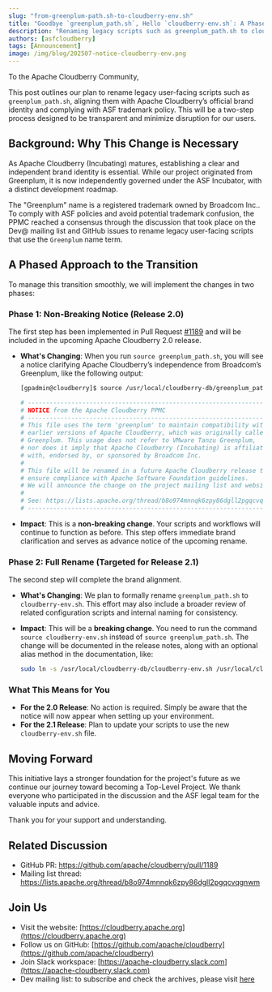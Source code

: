 ```yaml
---
slug: "from-greenplum-path.sh-to-cloudberry-env.sh"
title: "Goodbye `greenplum_path.sh`, Hello `cloudberry-env.sh`: A Phased Transition Plan"
description: "Renaming legacy scripts such as greenplum_path.sh to cloudberry-env.sh."
authors: [asfcloudberry]
tags: [Announcement]
image: /img/blog/202507-notice-cloudberry-env.png
---
```


To the Apache Cloudberry Community,

This post outlines our plan to rename legacy user-facing scripts such as `greenplum_path.sh`, aligning them with Apache Cloudberry’s official brand identity and complying with ASF trademark policy. This will be a two-step process designed to be transparent and minimize disruption for our users.

## Background: Why This Change is Necessary

As Apache Cloudberry (Incubating) matures, establishing a clear and independent brand identity is essential. While our project originated from Greenplum, it is now independently governed under the ASF Incubator, with a distinct development roadmap.

The "Greenplum" name is a registered trademark owned by Broadcom Inc.. To comply with ASF policies and avoid potential trademark confusion, the PPMC reached a consensus through the discussion that took place on the Dev@ mailing list and GitHub issues to rename legacy user-facing scripts that use the `Greenplum` name term.

## A Phased Approach to the Transition

To manage this transition smoothly, we will implement the changes in two phases:

### Phase 1: Non-Breaking Notice (Release 2.0)

The first step has been implemented in Pull Request [#1189](https://github.com/apache/cloudberry/pull/1189) and will be included in the upcoming Apache Cloudberry 2.0 release.

- **What's Changing**: When you run `source greenplum_path.sh`, you will see a notice clarifying Apache Cloudberry’s independence from Broadcom’s Greenplum, like the following output:

    ```bash
    [gpadmin@cloudberry]$ source /usr/local/cloudberry-db/greenplum_path.sh

    # --------------------------------------------------------------------
    # NOTICE from the Apache Cloudberry PPMC
    # --------------------------------------------------------------------
    # This file uses the term 'greenplum' to maintain compatibility with
    # earlier versions of Apache Cloudberry, which was originally called
    # Greenplum. This usage does not refer to VMware Tanzu Greenplum,
    # nor does it imply that Apache Cloudberry (Incubating) is affiliated
    # with, endorsed by, or sponsored by Broadcom Inc.
    #
    # This file will be renamed in a future Apache Cloudberry release to
    # ensure compliance with Apache Software Foundation guidelines.
    # We will announce the change on the project mailing list and website.
    #
    # See: https://lists.apache.org/thread/b8o974mnnqk6zpy86dgll2pgqcvqgnwm
    # --------------------------------------------------------------------
    ```

- **Impact**: This is a **non-breaking change**. Your scripts and workflows will continue to function as before. This step offers immediate brand clarification and serves as advance notice of the upcoming rename.

### Phase 2: Full Rename (Targeted for Release 2.1)

The second step will complete the brand alignment.

* **What's Changing**: We plan to formally rename `greenplum_path.sh` to `cloudberry-env.sh`. This effort may also include a broader review of related configuration scripts and internal naming for consistency.
* **Impact**: This will be a **breaking change**. You need to run the command `source cloudberry-env.sh` instead of `source greenplum_path.sh`. The change will be documented in the release notes, along with an optional alias method in the documentation, like: 

    ```bash 
    sudo ln -s /usr/local/cloudberry-db/cloudberry-env.sh /usr/local/cloudberry-db/greenplum_path.sh
    ```

### What This Means for You

- **For the 2.0 Release**: No action is required. Simply be aware that the notice will now appear when setting up your environment.
- **For the 2.1 Release**: Plan to update your scripts to use the new `cloudberry-env.sh` file.

## Moving Forward

This initiative lays a stronger foundation for the project's future as we continue our journey toward becoming a Top-Level Project. We thank everyone who participated in the discussion and the ASF legal team for the valuable inputs and advice.

Thank you for your support and understanding.

## Related Discussion

- GitHub PR: https://github.com/apache/cloudberry/pull/1189
- Mailing list thread: https://lists.apache.org/thread/b8o974mnnqk6zpy86dgll2pgqcvqgnwm

## Join Us

- Visit the website: [https://cloudberry.apache.org](https://cloudberry.apache.org)
- Follow us on GitHub: [https://github.com/apache/cloudberry](https://github.com/apache/cloudberry)
- Join Slack workspace: [https://apache-cloudberry.slack.com](https://apache-cloudberry.slack.com)
- Dev mailing list: to subscribe and check the archives, please visit [here](/community/mailing-lists)
